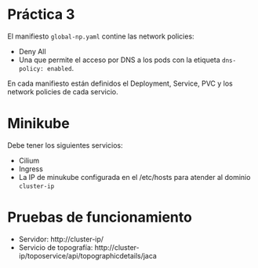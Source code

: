 # Práctica 3

El manifiesto `global-np.yaml` contine las network policies:
 * Deny All
 * Una que permite el acceso por DNS a los pods con la etiqueta `dns-policy: enabled`.

En cada manifiesto están definidos el Deployment, Service, PVC y los network policies de cada servicio.

# Minikube

Debe tener los siguientes servicios:
 * Cilium
 * Ingress
 * La IP de minukube configurada en el /etc/hosts para atender al dominio `cluster-ip`

# Pruebas de funcionamiento

* Servidor: http://cluster-ip/
* Servicio de topografía: http://cluster-ip/toposervice/api/topographicdetails/jaca
